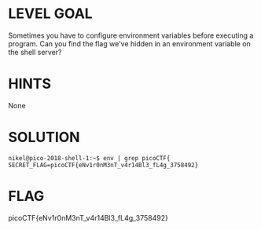 # LEVEL GOAL

Sometimes you have to configure environment variables before executing a program. Can you find the flag we've hidden in an environment variable on the shell server?

# HINTS

None

# SOLUTION

```
nikel@pico-2018-shell-1:~$ env | grep picoCTF{
SECRET_FLAG=picoCTF{eNv1r0nM3nT_v4r14Bl3_fL4g_3758492}
```

# FLAG

picoCTF{eNv1r0nM3nT_v4r14Bl3_fL4g_3758492}
